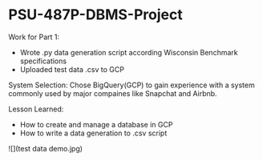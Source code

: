 # PSU-487P-DBMS-Project

Work for Part 1:
- Wrote .py data generation script according Wisconsin Benchmark specifications
- Uploaded test data .csv to GCP

System Selection:
Chose BigQuery(GCP) to gain experience with a system commonly used by major compaines like Snapchat and Airbnb.

Lesson Learned:
- How to create and manage a database in GCP
- How to write a data generation to .csv script

![](test data demo.jpg)
